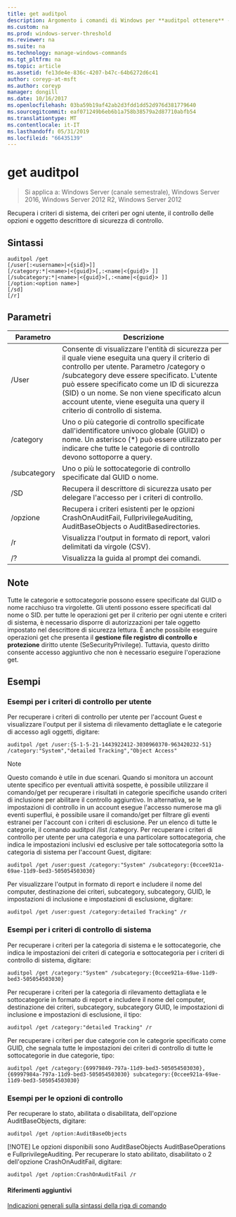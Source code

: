 ```yaml
---
title: get auditpol
description: Argomento i comandi di Windows per **auditpol ottenere** -recupera il criterio di sistema, dei criteri per ogni utente, il controllo delle opzioni e oggetto descrittore di sicurezza di controllo.
ms.custom: na
ms.prod: windows-server-threshold
ms.reviewer: na
ms.suite: na
ms.technology: manage-windows-commands
ms.tgt_pltfrm: na
ms.topic: article
ms.assetid: fe13de4e-836c-4207-b47c-64b6272d6c41
author: coreyp-at-msft
ms.author: coreyp
manager: dongill
ms.date: 10/16/2017
ms.openlocfilehash: 03ba59b19af42ab2d3fdd1dd52d976d381779640
ms.sourcegitcommit: eaf071249b6eb6b1a758b38579a2d87710abfb54
ms.translationtype: MT
ms.contentlocale: it-IT
ms.lasthandoff: 05/31/2019
ms.locfileid: "66435139"
---
```

# <a name="auditpol-get"></a>get auditpol

>Si applica a: Windows Server (canale semestrale), Windows Server 2016, Windows Server 2012 R2, Windows Server 2012

Recupera i criteri di sistema, dei criteri per ogni utente, il controllo delle opzioni e oggetto descrittore di sicurezza di controllo.

## <a name="syntax"></a>Sintassi
```
auditpol /get 
[/user[:<username>|<{sid}>]]
[/category:*|<name>|<{guid}>[,:<name|<{guid}> ]]
[/subcategory:*|<name>|<{guid}>[,:<name|<{guid}> ]]
[/option:<option name>]
[/sd]
[/r]
```
## <a name="parameters"></a>Parametri

|  Parametro   |                                                                                                                                         Descrizione                                                                                                                                          |
|--------------|----------------------------------------------------------------------------------------------------------------------------------------------------------------------------------------------------------------------------------------------------------------------------------------------|
|    /User     | Consente di visualizzare l'entità di sicurezza per il quale viene eseguita una query il criterio di controllo per utente. Parametro /category o /subcategory deve essere specificato. L'utente può essere specificato come un ID di sicurezza (SID) o un nome. Se non viene specificato alcun account utente, viene eseguita una query il criterio di controllo di sistema. |
|  /category   |                                                          Uno o più categorie di controllo specificate dall'identificatore univoco globale (GUID) o nome. Un asterisco (\*) può essere utilizzato per indicare che tutte le categorie di controllo devono sottoporre a query.                                                          |
| /subcategory |                                                                                                                  Uno o più le sottocategorie di controllo specificate dal GUID o nome.                                                                                                                  |
|     /SD      |                                                                                                        Recupera il descrittore di sicurezza usato per delegare l'accesso per i criteri di controllo.                                                                                                        |
|   /opzione    |                                                                              Recupera i criteri esistenti per le opzioni CrashOnAuditFail, FullprivilegeAuditing, AuditBaseObjects o AuditBasedirectories.                                                                               |
|      /r      |                                                                                                              Visualizza l'output in formato di report, valori delimitati da virgole (CSV).                                                                                                              |
|      /?      |                                                                                                                             Visualizza la guida al prompt dei comandi.                                                                                                                             |

## <a name="remarks"></a>Note
Tutte le categorie e sottocategorie possono essere specificate dal GUID o nome racchiuso tra virgolette. Gli utenti possono essere specificati dal nome o SID.
per tutte le operazioni get per il criterio per ogni utente e criteri di sistema, è necessario disporre di autorizzazioni per tale oggetto impostato nel descrittore di sicurezza lettura. È anche possibile eseguire operazioni get che presenta il **gestione file registro di controllo e protezione** diritto utente (SeSecurityPrivilege). Tuttavia, questo diritto consente accesso aggiuntivo che non è necessario eseguire l'operazione get.
## <a name="BKMK_examples"></a>Esempi
### <a name="examples-for-the-per-user-audit-policy"></a>Esempi per i criteri di controllo per utente
Per recuperare i criteri di controllo per utente per l'account Guest e visualizzare l'output per il sistema di rilevamento dettagliate e le categorie di accesso agli oggetti, digitare:
```
auditpol /get /user:{S-1-5-21-1443922412-3030960370-963420232-51} /category:"System","detailed Tracking","Object Access"
```
> [!NOTE]
> Questo comando è utile in due scenari. Quando si monitora un account utente specifico per eventuali attività sospette, è possibile utilizzare il comando/get per recuperare i risultati in categorie specifiche usando criteri di inclusione per abilitare il controllo aggiuntivo. In alternativa, se le impostazioni di controllo in un account esegue l'accesso numerose ma gli eventi superflui, è possibile usare il comando/get per filtrare gli eventi estranei per l'account con i criteri di esclusione. Per un elenco di tutte le categorie, il comando auditpol /list /category.
> Per recuperare i criteri di controllo per utente per una categoria e una particolare sottocategoria, che indica le impostazioni inclusivi ed esclusive per tale sottocategoria sotto la categoria di sistema per l'account Guest, digitare:
> ```
> auditpol /get /user:guest /category:"System" /subcategory:{0ccee921a-69ae-11d9-bed3-505054503030}
> ```
> Per visualizzare l'output in formato di report e includere il nome del computer, destinazione dei criteri, subcategory, subcategory, GUID, le impostazioni di inclusione e impostazioni di esclusione, digitare:
> ```
> auditpol /get /user:guest /category:detailed Tracking" /r
> ```
> ### <a name="examples-for-the-system-audit-policy"></a>Esempi per i criteri di controllo di sistema
> Per recuperare i criteri per la categoria di sistema e le sottocategorie, che indica le impostazioni dei criteri di categoria e sottocategoria per i criteri di controllo di sistema, digitare:
> ```
> auditpol /get /category:"System" /subcategory:{0ccee921a-69ae-11d9-bed3-505054503030}
> ```
> Per recuperare i criteri per la categoria di rilevamento dettagliata e le sottocategorie in formato di report e includere il nome del computer, destinazione dei criteri, subcategory, subcategory GUID, le impostazioni di inclusione e impostazioni di esclusione, il tipo:
> ```
> auditpol /get /category:"detailed Tracking" /r
> ```
> Per recuperare i criteri per due categorie con le categorie specificato come GUID, che segnala tutte le impostazioni dei criteri di controllo di tutte le sottocategorie in due categorie, tipo:
> ```
> auditpol /get /category:{69979849-797a-11d9-bed3-505054503030},{69997984a-797a-11d9-bed3-505054503030} subcategory:{0ccee921a-69ae-11d9-bed3-505054503030}
> ```
> ### <a name="examples-for-auditing-options"></a>Esempi per le opzioni di controllo
> Per recuperare lo stato, abilitata o disabilitata, dell'opzione AuditBaseObjects, digitare:
> ```
> auditpol /get /option:AuditBaseObjects
> ```
> [!NOTE]
> Le opzioni disponibili sono AuditBaseObjects AuditBaseOperations e FullprivilegeAuditing.
> Per recuperare lo stato abilitato, disabilitato o 2 dell'opzione CrashOnAuditFail, digitare:
> ```
> auditpol /get /option:CrashOnAuditFail /r
> ```
> #### <a name="additional-references"></a>Riferimenti aggiuntivi
> [Indicazioni generali sulla sintassi della riga di comando](command-line-syntax-key.md)
